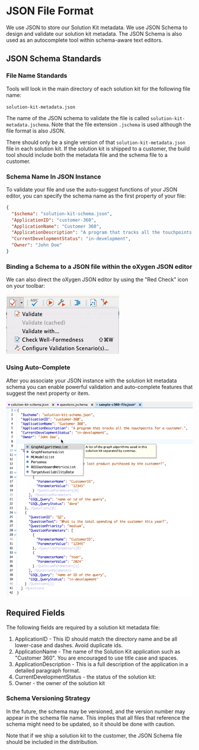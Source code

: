 # JSON File Format

We use JSON to store our Solution Kit metadata.
We use JSON Schema to design and validate our solution kit metadata.
The JSON Schema is also used as an autocomplete tool within schema-aware text editors.

## JSON Schema Standards

### File Name Standards

Tools will look in the main directory of each solution kit for the following file name:

```solution-kit-metadata.json```

The name of the JSON schema to validate the file is called ```solution-kit-metadata.jschema```.
Note that the file extension ```.jschema``` is used although the file format is also JSON.

There should only be a single version of that ```solution-kit-metadata.json``` file in each solution kit.
If the solution kit is shipped to a customer, the build tool should include both the metadata file
and the schema file to a customer.

### Schema Name In JSON Instance

To validate your file and use the auto-suggest functions of your JSON editor, you can specify the schema name as the first property of your file:


```json
{
  "$schema": "solution-kit-schema.json",
  "ApplicationID": "customer-360",
  "ApplicationName": "Customer 360",
  "ApplicationDescription": "A program that tracks all the touchpoints for a customer.",
  "CurrentDevelopmentStatus": "in-development",
  "Owner": "John Doe"
}
```

### Binding a Schema to a JSON file within the oXygen JSON editor

We can also direct the oXygen JSON editor by using the "Red Check" icon on your toolbar:

![](../img/configure-validation.png)

### Using Auto-Complete

After you associate your JSON instance with the solution kit metadata schema you can enable
powerful validation and auto-complete features that suggest the next property or item.

![](../img/JSON-autocomplete.png)


## Required Fields

The following fields are required by a solution kit metadata file:

1. ApplicationID - This ID should match the directory name and be all lower-case and dashes.  Avoid duplicate ids.
2. ApplicationName - The name of the Solution Kit application such as "Customer 360".  You are encouraged to use title case and spaces.
3. ApplicationDescription - This is a full description of the application in a detailed paragraph format.
4. CurrentDevelopmentStatus - the status of the solution kit: 
4. Owner - the owner of the solution kit

### Schema Versioning Strategy

In the future, the schema may be versioned, and the version number may appear in the schema file name.  This implies that
all files that reference the schema might need to be updated, so it should be done with caution.

Note that if we ship a solution kit to the customer, the JSON Schema file should be included in the distribution.




